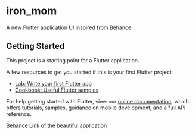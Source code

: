 # iron_mom

A new Flutter application UI inspired from Behance. 

## Getting Started

This project is a starting point for a Flutter application.

A few resources to get you started if this is your first Flutter project:

- [Lab: Write your first Flutter app](https://flutter.dev/docs/get-started/codelab)
- [Cookbook: Useful Flutter samples](https://flutter.dev/docs/cookbook)

For help getting started with Flutter, view our
[online documentation](https://flutter.dev/docs), which offers tutorials,
samples, guidance on mobile development, and a full API reference.

[Behance Link of the beautiful application](https://www.behance.net/gallery/83297115/IronMom-Mobile-App-UXUI-Case-Study)

